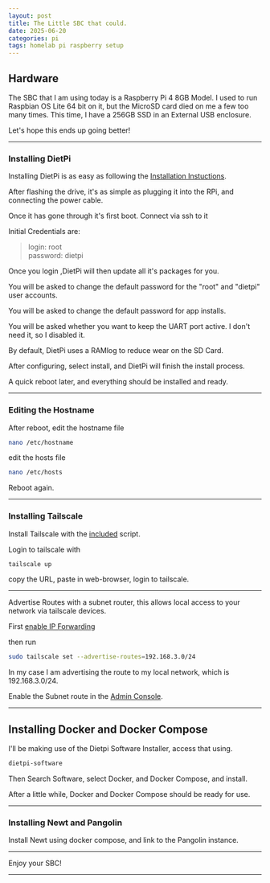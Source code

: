 ```yaml
---
layout: post
title: The Little SBC that could.
date: 2025-06-20
categories: pi
tags: homelab pi raspberry setup
---
```


## Hardware

The SBC that I am using today is a Raspberry Pi 4 8GB Model. I used to run Raspbian OS Lite 64 bit on it, but the MicroSD card died on me a few too many times. This time, I have a 256GB SSD in an External USB enclosure.  

Let's hope this ends up going better!

___

### Installing DietPi

Installing DietPi is as easy as following the [Installation Instuctions](https://dietpi.com/docs/install/).

After flashing the drive, it's as simple as plugging it into the RPi, and connecting the power cable.

Once it has gone through it's first boot. Connect via ssh to it

Initial Credentials are:  
> login: root  
> password: dietpi  

Once you login ,DietPi will then update all it's packages for you.  

You will be asked to change the default password for the "root" and "dietpi" user accounts.  

You will be asked to change the default password for app installs.  

You will be asked whether you want to keep the UART port active. I don't need it, so I disabled it.  

By default, DietPi uses a RAMlog to reduce wear on the SD Card.  

After configuring, select install, and DietPi will finish the install process.  

A quick reboot later, and everything should be installed and ready.  

___

### Editing the Hostname

After reboot, edit the hostname file

```sh
nano /etc/hostname
```

edit the hosts file

```sh
nano /etc/hosts
```

Reboot again.

___

### Installing Tailscale

Install Tailscale with the [included](https://tailscale.com/kb/1031/install-linux) script.

Login to tailscale with

```sh
tailscale up
```

copy the URL, paste in web-browser, login to tailscale.  

___

Advertise Routes with a subnet router, this allows local access to your network via tailscale devices.  

First [enable IP Forwarding](https://tailscale.com/kb/1019/subnets#enable-ip-forwarding)

then run

```sh
sudo tailscale set --advertise-routes=192.168.3.0/24
```

In my case I am advertising the route to my local network, which is 192.168.3.0/24.

Enable the Subnet route in the [Admin Console](https://tailscale.com/kb/1019/subnets#enable-subnet-routes-from-the-admin-console).

___

## Installing Docker and Docker Compose

I'll be making use of the Dietpi Software Installer, access that using.

```sh
dietpi-software
```

Then Search Software, select Docker, and Docker Compose, and install.

After a little while, Docker and Docker Compose should be ready for use.

___

### Installing Newt and Pangolin

Install Newt using docker compose, and link to the Pangolin instance.

___

Enjoy your SBC!

___
